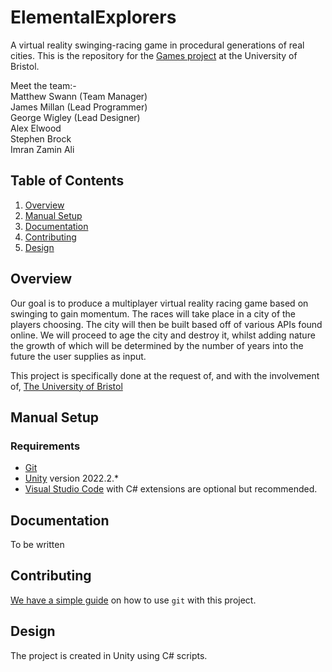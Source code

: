 # ElementalExplorers

A virtual reality swinging-racing game in procedural generations of real cities.
This is the repository for the [Games project](https://www.bris.ac.uk/unit-programme-catalogue/UnitDetails.jsa?ayrCode=22%2F23&unitCode=COMS30043) at the University of Bristol.

Meet the team:-  
Matthew Swann (Team Manager)  
James Millan (Lead Programmer)  
George Wigley (Lead Designer)  
Alex Elwood  
Stephen Brock  
Imran Zamin Ali  



## Table of Contents

1. [Overview](#overview)
2. [Manual Setup](#manual-setup)
3. [Documentation](#documentation)
4. [Contributing](#contributing)
5. [Design](#design)


## Overview

Our goal is to produce a multiplayer virtual reality racing game based on swinging to gain momentum. The races will take place in a city of the players choosing. The city will then be built based off of various APIs found online. We will proceed to age the city and destroy it, whilst adding nature the growth of which will be determined by the number of years into the future the user supplies as input.

This project is specifically done at the request of, and with the involvement of, [The University of Bristol](www.cs.bris.ac.uk)





## Manual Setup

### Requirements

- [Git](https://git-scm.com/book/en/v2/Getting-Started-Installing-Git)
- [Unity](https://unity.com/download) version 2022.2.* 
- [Visual Studio Code](https://code.visualstudio.com/download) with C# extensions are optional but recommended.


## Documentation

To be written



## Contributing

[We have a simple guide](/CONTRIBUTING.md) on how to use `git` with this project.


## Design

The project is created in Unity using C# scripts.

